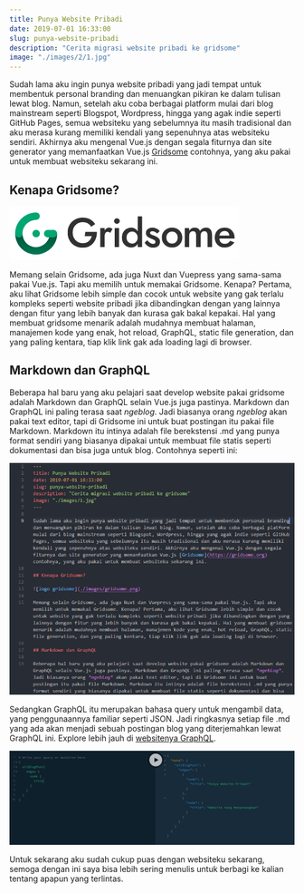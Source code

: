 ```yaml
---
title: Punya Website Pribadi
date: 2019-07-01 16:33:00
slug: punya-website-pribadi
description: "Cerita migrasi website pribadi ke gridsome"
image: "./images/2/1.jpg"
---
```


Sudah lama aku ingin punya website pribadi yang jadi tempat untuk membentuk personal branding dan menuangkan pikiran ke dalam tulisan lewat blog. Namun, setelah aku coba berbagai platform mulai dari blog mainstream seperti Blogspot, Wordpress, hingga yang agak indie seperti GitHub Pages, semua websiteku yang sebelumnya itu masih tradisional dan aku merasa kurang memiliki kendali yang sepenuhnya atas websiteku sendiri. Akhirnya aku mengenal Vue.js dengan segala fiturnya dan site generator yang memanfaatkan Vue.js [Gridsome](https://gridsome.org) contohnya, yang aku pakai untuk membuat websiteku sekarang ini.

## Kenapa Gridsome?

![logo gridsome](./images/2/gridsome.png)

Memang selain Gridsome, ada juga Nuxt dan Vuepress yang sama-sama pakai Vue.js. Tapi aku memilih untuk memakai Gridsome. Kenapa? Pertama, aku lihat Gridsome lebih simple dan cocok untuk website yang gak terlalu kompleks seperti website pribadi jika dibandingkan dengan yang lainnya dengan fitur yang lebih banyak dan kurasa gak bakal kepakai. Hal yang membuat gridsome menarik adalah mudahnya membuat halaman, manajemen kode yang enak, hot reload, GraphQL, static file generation, dan yang paling kentara, tiap klik link gak ada loading lagi di browser.

## Markdown dan GraphQL

Beberapa hal baru yang aku pelajari saat develop website pakai gridsome adalah Markdown dan GraphQL selain Vue.js juga pastinya. Markdown dan GraphQL ini paling terasa saat *ngeblog*. Jadi biasanya orang *ngeblog* akan pakai text editor, tapi di Gridsome ini untuk buat postingan itu pakai file Markdown. Markdown itu intinya adalah file berekstensi .md yang punya format sendiri yang biasanya dipakai untuk membuat file statis seperti dokumentasi dan bisa juga untuk blog. Contohnya seperti ini:

![markdown dari postingan ini](./images/2/markdown2.png)

Sedangkan GraphQL itu merupakan bahasa query untuk mengambil data, yang penggunaannya familiar seperti JSON. Jadi ringkasnya setiap file .md yang ada akan menjadi sebuah postingan blog yang diterjemahkan lewat GraphQL ini. Explore lebih jauh di [websitenya GraphQL](https://graphql.org).

![contoh query graphql](./images/2/graphql2.png)

Untuk sekarang aku sudah cukup puas dengan websiteku sekarang, semoga dengan ini saya bisa lebih sering menulis untuk berbagi ke kalian tentang apapun yang terlintas.